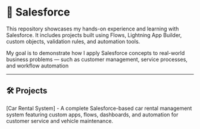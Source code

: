 # 🧠 Salesforce

This repository showcases my hands-on experience and learning with Salesforce. It includes projects built using Flows, Lightning App Builder, custom objects, validation rules, and automation tools.

My goal is to demonstrate how I apply Salesforce concepts to real-world business problems — such as customer management, service processes, and workflow automation

---
<h2> 🛠️ Projects</h2>
[Car Rental System] - A complete Salesforce-based car rental management system featuring custom apps, flows, dashboards, and automation for customer service and vehicle maintenance.
